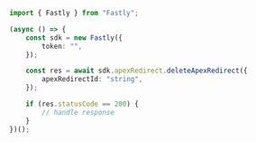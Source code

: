 <!-- Start SDK Example Usage -->
```typescript
import { Fastly } from "Fastly";

(async () => {
    const sdk = new Fastly({
        token: "",
    });

    const res = await sdk.apexRedirect.deleteApexRedirect({
        apexRedirectId: "string",
    });

    if (res.statusCode == 200) {
        // handle response
    }
})();

```
<!-- End SDK Example Usage -->